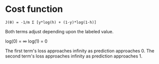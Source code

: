 # Cost function

```
J(θ) = -1/m Σ [y*log(h) + (1-y)*log(1-h)]
```

Both terms adjust depending upon the labeled value.

log(0) = ∞
log(1) = 0

The first term's loss approaches infinity as prediction approaches 0.
The second term's loss approaches infinity as prediction approaches 1.

